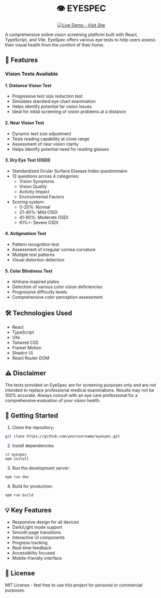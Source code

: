 <div align="center">

# 👁️ EYESPEC

<a href="https://eyespec-reimagined.netlify.app/" target="_blank">
  <img src="https://img.shields.io/badge/Live_Demo-Visit_Site-2ea44f?style=for-the-badge" alt="Live Demo - Visit Site" />
</a>

</div>

A comprehensive online vision screening platform built with React, TypeScript, and Vite. EyeSpec offers various eye tests to help users assess their visual health from the comfort of their home.

## 🚀 Features

### Vision Tests Available

#### 1. Distance Vision Test
- Progressive text size reduction test
- Simulates standard eye chart examination
- Helps identify potential far vision issues
- Ideal for initial screening of vision problems at a distance

#### 2. Near Vision Test
- Dynamic text size adjustment
- Tests reading capability at close range
- Assessment of near vision clarity
- Helps identify potential need for reading glasses

#### 3. Dry Eye Test (OSDI)
- Standardized Ocular Surface Disease Index questionnaire
- 12 questions across 4 categories:
  - Vision Symptoms
  - Vision Quality
  - Activity Impact
  - Environmental Factors
- Scoring system:
  - 0-20%: Normal
  - 21-40%: Mild OSDI
  - 41-60%: Moderate OSDI
  - 61%+: Severe OSDI

#### 4. Astigmatism Test
- Pattern recognition test
- Assessment of irregular cornea curvature
- Multiple test patterns
- Visual distortion detection

#### 5. Color Blindness Test
- Ishihara-inspired plates
- Detection of various color vision deficiencies
- Progressive difficulty levels
- Comprehensive color perception assessment

## 🛠️ Technologies Used

- React
- TypeScript
- Vite
- Tailwind CSS
- Framer Motion
- Shadcn UI
- React Router DOM

## ⚠️ Disclaimer

The tests provided on EyeSpec are for screening purposes only and are not intended to replace professional medical examinations. Results may not be 100% accurate. Always consult with an eye care professional for a comprehensive evaluation of your vision health.

## 🚀 Getting Started

1. Clone the repository:
```bash
git clone https://github.com/yourusername/eyespec.git
```

2. Install dependencies:
```bash
cd eyespec
npm install
```

3. Run the development server:
```bash
npm run dev
```

4. Build for production:
```bash
npm run build
```

## 💡 Key Features

- Responsive design for all devices
- Dark/Light mode support
- Smooth page transitions
- Interactive UI components
- Progress tracking
- Real-time feedback
- Accessibility focused
- Mobile-friendly interface

## 📄 License

MIT License - feel free to use this project for personal or commercial purposes.

